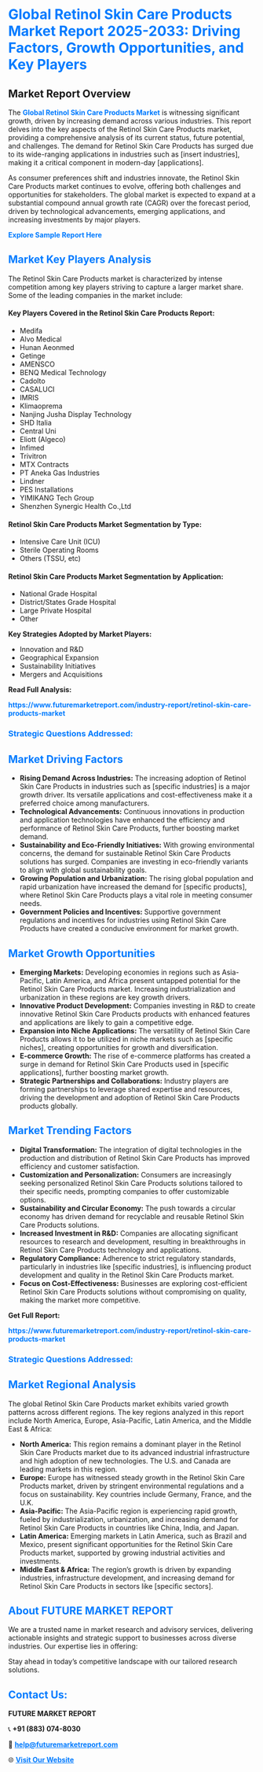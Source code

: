<h1 style="color: #007BFF;">Global Retinol Skin Care Products Market Report 2025-2033: Driving Factors, Growth Opportunities, and Key Players</h1>

<section id="overview">
<h2>Market Report Overview</h2>
<p>The <a href="https://www.futuremarketreport.com/industry-report/retinol-skin-care-products-market" style="color: #007BFF; text-decoration: none;"><strong>Global Retinol Skin Care Products Market</strong></a> is witnessing significant growth, driven by increasing demand across various industries. This report delves into the key aspects of the Retinol Skin Care Products market, providing a comprehensive analysis of its current status, future potential, and challenges. The demand for Retinol Skin Care Products has surged due to its wide-ranging applications in industries such as [insert industries], making it a critical component in modern-day [applications].</p>
<p>As consumer preferences shift and industries innovate, the Retinol Skin Care Products market continues to evolve, offering both challenges and opportunities for stakeholders. The global market is expected to expand at a substantial compound annual growth rate (CAGR) over the forecast period, driven by technological advancements, emerging applications, and increasing investments by major players.</p>
</section>

<section id="overview">
<p><a href="https://www.futuremarketreport.com/request-sample/reportId=33469" style="color: #007BFF; text-decoration: none;"><strong>Explore Sample Report Here</strong></a></p>
</section>

<section id="key-players">
<h2 style="color: #007BFF;">Market Key Players Analysis</h2>
<p>The Retinol Skin Care Products market is characterized by intense competition among key players striving to capture a larger market share. Some of the leading companies in the market include:</p>
<h4>Key Players Covered in the Retinol Skin Care Products Report:</h4>
<ul><li>Medifa</li><li>Alvo Medical</li><li>Hunan Aeonmed</li><li>Getinge</li><li>AMENSCO</li><li>BENQ Medical Technology</li><li>Cadolto</li><li>CASALUCI</li><li>IMRIS</li><li>Klimaoprema</li><li>Nanjing Jusha Display Technology</li><li>SHD Italia</li><li>Central Uni</li><li>Eliott (Algeco)</li><li>Infimed</li><li>Trivitron</li><li>MTX Contracts</li><li>PT Aneka Gas Industries</li><li>Lindner</li><li>PES Installations</li><li>YIMIKANG Tech Group</li><li>Shenzhen Synergic Health Co.,Ltd</li></ul>
<h4>Retinol Skin Care Products Market Segmentation by Type:</h4>
<ul><li>Intensive Care Unit (ICU)</li><li>Sterile Operating Rooms</li><li>Others (TSSU, etc)</li></ul>

<h4>Retinol Skin Care Products Market Segmentation by Application:</h4>
<ul><li>National Grade Hospital</li><li>District/States Grade Hospital</li><li>Large Private Hospital</li><li>Other</li></ul>
<p><strong>Key Strategies Adopted by Market Players:</strong></p>
<ul>
<li>Innovation and R&D</li>
<li>Geographical Expansion</li>
<li>Sustainability Initiatives</li>
<li>Mergers and Acquisitions</li>
</ul>
</section>

<section>
<p><strong>Read Full Analysis: </strong></p><a href="https://www.futuremarketreport.com/industry-report/retinol-skin-care-products-market" style="color: #007BFF; text-decoration: none;"><strong>https://www.futuremarketreport.com/industry-report/retinol-skin-care-products-market</strong></a>
<h3 style="color: #007BFF;">Strategic Questions Addressed:</h3>
</section>

<section id="driving-factors">
<h2 style="color: #007BFF;">Market Driving Factors</h2>
<ul>
<li><strong>Rising Demand Across Industries:</strong> The increasing adoption of Retinol Skin Care Products in industries such as [specific industries] is a major growth driver. Its versatile applications and cost-effectiveness make it a preferred choice among manufacturers.</li>
<li><strong>Technological Advancements:</strong> Continuous innovations in production and application technologies have enhanced the efficiency and performance of Retinol Skin Care Products, further boosting market demand.</li>
<li><strong>Sustainability and Eco-Friendly Initiatives:</strong> With growing environmental concerns, the demand for sustainable Retinol Skin Care Products solutions has surged. Companies are investing in eco-friendly variants to align with global sustainability goals.</li>
<li><strong>Growing Population and Urbanization:</strong> The rising global population and rapid urbanization have increased the demand for [specific products], where Retinol Skin Care Products plays a vital role in meeting consumer needs.</li>
<li><strong>Government Policies and Incentives:</strong> Supportive government regulations and incentives for industries using Retinol Skin Care Products have created a conducive environment for market growth.</li>
</ul>
</section>

<section id="growth-opportunities">
<h2 style="color: #007BFF;">Market Growth Opportunities</h2>
<ul>
<li><strong>Emerging Markets:</strong> Developing economies in regions such as Asia-Pacific, Latin America, and Africa present untapped potential for the Retinol Skin Care Products market. Increasing industrialization and urbanization in these regions are key growth drivers.</li>
<li><strong>Innovative Product Development:</strong> Companies investing in R&D to create innovative Retinol Skin Care Products products with enhanced features and applications are likely to gain a competitive edge.</li>
<li><strong>Expansion into Niche Applications:</strong> The versatility of Retinol Skin Care Products allows it to be utilized in niche markets such as [specific niches], creating opportunities for growth and diversification.</li>
<li><strong>E-commerce Growth:</strong> The rise of e-commerce platforms has created a surge in demand for Retinol Skin Care Products used in [specific applications], further boosting market growth.</li>
<li><strong>Strategic Partnerships and Collaborations:</strong> Industry players are forming partnerships to leverage shared expertise and resources, driving the development and adoption of Retinol Skin Care Products products globally.</li>
</ul>
</section>

<section id="trending-factors">
<h2 style="color: #007BFF;">Market Trending Factors</h2>
<ul>
<li><strong>Digital Transformation:</strong> The integration of digital technologies in the production and distribution of Retinol Skin Care Products has improved efficiency and customer satisfaction.</li>
<li><strong>Customization and Personalization:</strong> Consumers are increasingly seeking personalized Retinol Skin Care Products solutions tailored to their specific needs, prompting companies to offer customizable options.</li>
<li><strong>Sustainability and Circular Economy:</strong> The push towards a circular economy has driven demand for recyclable and reusable Retinol Skin Care Products solutions.</li>
<li><strong>Increased Investment in R&D:</strong> Companies are allocating significant resources to research and development, resulting in breakthroughs in Retinol Skin Care Products technology and applications.</li>
<li><strong>Regulatory Compliance:</strong> Adherence to strict regulatory standards, particularly in industries like [specific industries], is influencing product development and quality in the Retinol Skin Care Products market.</li>
<li><strong>Focus on Cost-Effectiveness:</strong> Businesses are exploring cost-efficient Retinol Skin Care Products solutions without compromising on quality, making the market more competitive.</li>
</ul>
</section>

<section>
<p><strong>Get Full Report: </strong></p><a href="https://www.futuremarketreport.com/industry-report/retinol-skin-care-products-market" style="color: #007BFF; text-decoration: none;"><strong>https://www.futuremarketreport.com/industry-report/retinol-skin-care-products-market</strong></a>
<h3 style="color: #007BFF;">Strategic Questions Addressed:</h3>
</section>


<section id="regional-analysis">
<h2 style="color: #007BFF;">Market Regional Analysis</h2>
<p>The global Retinol Skin Care Products market exhibits varied growth patterns across different regions. The key regions analyzed in this report include North America, Europe, Asia-Pacific, Latin America, and the Middle East & Africa:</p>
<ul>
<li><strong>North America:</strong> This region remains a dominant player in the Retinol Skin Care Products market due to its advanced industrial infrastructure and high adoption of new technologies. The U.S. and Canada are leading markets in this region.</li>
<li><strong>Europe:</strong> Europe has witnessed steady growth in the Retinol Skin Care Products market, driven by stringent environmental regulations and a focus on sustainability. Key countries include Germany, France, and the U.K.</li>
<li><strong>Asia-Pacific:</strong> The Asia-Pacific region is experiencing rapid growth, fueled by industrialization, urbanization, and increasing demand for Retinol Skin Care Products in countries like China, India, and Japan.</li>
<li><strong>Latin America:</strong> Emerging markets in Latin America, such as Brazil and Mexico, present significant opportunities for the Retinol Skin Care Products market, supported by growing industrial activities and investments.</li>
<li><strong>Middle East & Africa:</strong> The region’s growth is driven by expanding industries, infrastructure development, and increasing demand for Retinol Skin Care Products in sectors like [specific sectors].</li>
</ul>
</section>

<footer>
<h2 style="color: #007BFF;">About FUTURE MARKET REPORT</h2>
<p>We are a trusted name in market research and advisory services, delivering actionable insights and strategic support to businesses across diverse industries. Our expertise lies in offering:</p>

<p>Stay ahead in today’s competitive landscape with our tailored research solutions.</p>

<h2 style="color: #007BFF;">Contact Us:</h2>
<p><strong>FUTURE MARKET REPORT</strong></p>
<p>📞 <strong>+91 (883) 074-8030</strong></p>
<p>📧 <strong><a href="mailto:help@futuremarketreport.com" style="color: #007BFF;">help@futuremarketreport.com</a></strong></p>
<p>🌐 <strong><a href="https://www.futuremarketreport.com/" style="color: #007BFF;">Visit Our Website</a></strong></p>
</footer>